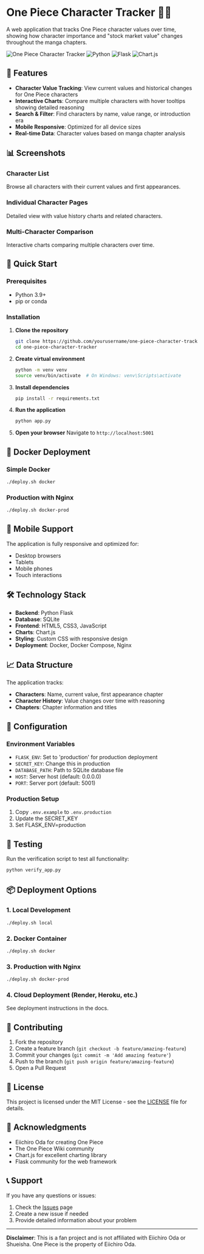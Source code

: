 # One Piece Character Tracker 🏴‍☠️

A web application that tracks One Piece character values over time, showing how character importance and "stock market value" changes throughout the manga chapters.

![One Piece Character Tracker](https://img.shields.io/badge/One%20Piece-Character%20Tracker-blue)
![Python](https://img.shields.io/badge/Python-3.9+-green)
![Flask](https://img.shields.io/badge/Flask-Web%20App-red)
![Chart.js](https://img.shields.io/badge/Chart.js-Interactive%20Charts-orange)

## 🌟 Features

- **Character Value Tracking**: View current values and historical changes for One Piece characters
- **Interactive Charts**: Compare multiple characters with hover tooltips showing detailed reasoning
- **Search & Filter**: Find characters by name, value range, or introduction era
- **Mobile Responsive**: Optimized for all device sizes
- **Real-time Data**: Character values based on manga chapter analysis

## 📊 Screenshots

### Character List
Browse all characters with their current values and first appearances.

### Individual Character Pages
Detailed view with value history charts and related characters.

### Multi-Character Comparison
Interactive charts comparing multiple characters over time.

## 🚀 Quick Start

### Prerequisites
- Python 3.9+
- pip or conda

### Installation

1. **Clone the repository**
   ```bash
   git clone https://github.com/yourusername/one-piece-character-tracker.git
   cd one-piece-character-tracker
   ```

2. **Create virtual environment**
   ```bash
   python -m venv venv
   source venv/bin/activate  # On Windows: venv\Scripts\activate
   ```

3. **Install dependencies**
   ```bash
   pip install -r requirements.txt
   ```

4. **Run the application**
   ```bash
   python app.py
   ```

5. **Open your browser**
   Navigate to `http://localhost:5001`

## 🐳 Docker Deployment

### Simple Docker
```bash
./deploy.sh docker
```

### Production with Nginx
```bash
./deploy.sh docker-prod
```

## 📱 Mobile Support

The application is fully responsive and optimized for:
- Desktop browsers
- Tablets
- Mobile phones
- Touch interactions

## 🛠️ Technology Stack

- **Backend**: Python Flask
- **Database**: SQLite
- **Frontend**: HTML5, CSS3, JavaScript
- **Charts**: Chart.js
- **Styling**: Custom CSS with responsive design
- **Deployment**: Docker, Docker Compose, Nginx

## 📈 Data Structure

The application tracks:
- **Characters**: Name, current value, first appearance chapter
- **Character History**: Value changes over time with reasoning
- **Chapters**: Chapter information and titles

## 🔧 Configuration

### Environment Variables
- `FLASK_ENV`: Set to 'production' for production deployment
- `SECRET_KEY`: Change this in production
- `DATABASE_PATH`: Path to SQLite database file
- `HOST`: Server host (default: 0.0.0.0)
- `PORT`: Server port (default: 5001)

### Production Setup
1. Copy `.env.example` to `.env.production`
2. Update the SECRET_KEY
3. Set FLASK_ENV=production

## 🧪 Testing

Run the verification script to test all functionality:
```bash
python verify_app.py
```

## 📦 Deployment Options

### 1. Local Development
```bash
./deploy.sh local
```

### 2. Docker Container
```bash
./deploy.sh docker
```

### 3. Production with Nginx
```bash
./deploy.sh docker-prod
```

### 4. Cloud Deployment (Render, Heroku, etc.)
See deployment instructions in the docs.

## 🤝 Contributing

1. Fork the repository
2. Create a feature branch (`git checkout -b feature/amazing-feature`)
3. Commit your changes (`git commit -m 'Add amazing feature'`)
4. Push to the branch (`git push origin feature/amazing-feature`)
5. Open a Pull Request

## 📄 License

This project is licensed under the MIT License - see the [LICENSE](LICENSE) file for details.

## 🙏 Acknowledgments

- Eiichiro Oda for creating One Piece
- The One Piece Wiki community
- Chart.js for excellent charting library
- Flask community for the web framework

## 📞 Support

If you have any questions or issues:
1. Check the [Issues](https://github.com/yourusername/one-piece-character-tracker/issues) page
2. Create a new issue if needed
3. Provide detailed information about your problem

---

**Disclaimer**: This is a fan project and is not affiliated with Eiichiro Oda or Shueisha. One Piece is the property of Eiichiro Oda.